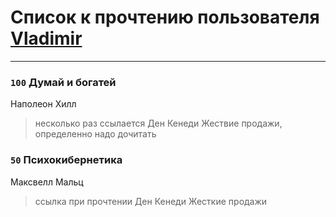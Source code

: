 # Список к прочтению пользователя [Vladimir](https://plus.google.com/104126705463059558723)
---

### `100` Думай и богатей
Наполеон Хилл
> несколько раз ссылается Ден Кенеди Жествие продажи, определенно надо дочитать

### `50` Психокибернетика
Максвелл Мальц
> ссылка при прочтении Ден Кенеди Жесткие продажи

